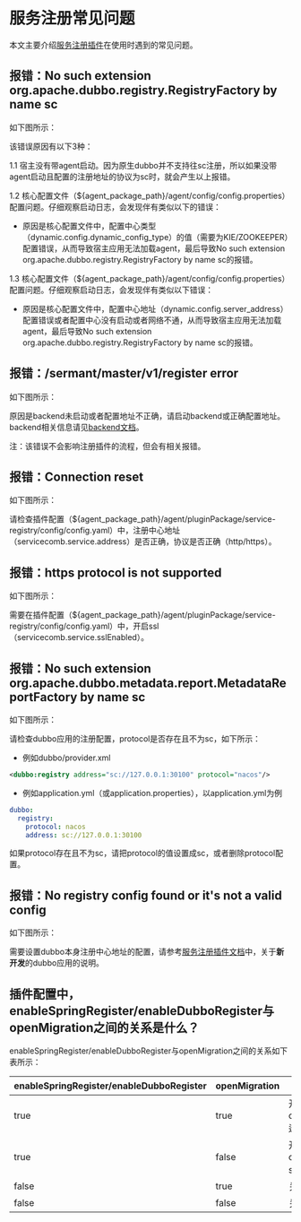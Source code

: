 # 服务注册常见问题

本文主要介绍[服务注册插件](https://github.com/sermant-io/Sermant/tree/develop/sermant-plugins/sermant-service-registry)在使用时遇到的常见问题。

## 报错：No such extension org.apache.dubbo.registry.RegistryFactory by name sc

如下图所示：

<MyImage src="/docs-img/registry-faq-1.png"/>

该错误原因有以下3种：

1.1 宿主没有带agent启动。因为原生dubbo并不支持往sc注册，所以如果没带agent启动且配置的注册地址的协议为sc时，就会产生以上报错。

1.2 核心配置文件（${agent_package_path}/agent/config/config.properties）配置问题。仔细观察启动日志，会发现伴有类似以下的错误：

<MyImage src="/docs-img/registry-faq-2.png"/>

- 原因是核心配置文件中，配置中心类型（dynamic.config.dynamic_config_type）的值（需要为KIE/ZOOKEEPER）配置错误，从而导致宿主应用无法加载agent，最后导致No such extension org.apache.dubbo.registry.RegistryFactory by name sc的报错。

1.3 核心配置文件（${agent_package_path}/agent/config/config.properties）配置问题。仔细观察启动日志，会发现伴有类似以下错误：

<MyImage src="/docs-img/registry-faq-3.png"/>

- 原因是核心配置文件中，配置中心地址（dynamic.config.server_address）配置错误或者配置中心没有启动或者网络不通，从而导致宿主应用无法加载agent，最后导致No such extension org.apache.dubbo.registry.RegistryFactory by name sc的报错。

## 报错：/sermant/master/v1/register error

如下图所示：

<MyImage src="/docs-img/registry-faq-4.png"/>

原因是backend未启动或者配置地址不正确，请启动backend或正确配置地址。backend相关信息请见[backend文档](../user-guide/backend.md)。

注：该错误不会影响注册插件的流程，但会有相关报错。

## 报错：Connection reset

如下图所示：

<MyImage src="/docs-img/registry-faq-5.png"/>

请检查插件配置（${agent_package_path}/agent/pluginPackage/service-registry/config/config.yaml）中，注册中心地址（servicecomb.service.address）是否正确，协议是否正确（http/https）。

## 报错：https protocol is not supported

如下图所示：

<MyImage src="/docs-img/registry-faq-6.png"/>

需要在插件配置（${agent_package_path}/agent/pluginPackage/service-registry/config/config.yaml）中，开启ssl（servicecomb.service.sslEnabled）。

## 报错：No such extension org.apache.dubbo.metadata.report.MetadataReportFactory by name sc

如下图所示：

<MyImage src="/docs-img/registry-faq-7.png"/>

请检查dubbo应用的注册配置，protocol是否存在且不为sc，如下所示：

- 例如dubbo/provider.xml

```xml
<dubbo:registry address="sc://127.0.0.1:30100" protocol="nacos"/>
```

- 例如application.yml（或application.properties），以application.yml为例
```yml
dubbo:
  registry:
    protocol: nacos
    address: sc://127.0.0.1:30100
```

如果protocol存在且不为sc，请把protocol的值设置成sc，或者删除protocol配置。

## 报错：No registry config found or it's not a valid config

如下图所示：

<MyImage src="/docs-img/registry-faq-8.png"/>

需要设置dubbo本身注册中心地址的配置，请参考[服务注册插件文档](../plugin/service-registry.md#支持版本和限制)中，关于**新开发**的dubbo应用的说明。

## 插件配置中，enableSpringRegister/enableDubboRegister与openMigration之间的关系是什么？

enableSpringRegister/enableDubboRegister与openMigration之间的关系如下表所示：

|enableSpringRegister/enableDubboRegister|openMigration|作用|
|---|---|---|
|true|true|开启spring cloud/dubbo迁移功能|
|true|false|开启spring cloud/dubbo sc注册|
|false|true|关闭注册插件|
|false|false|关闭注册插件|